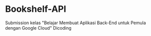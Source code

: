 # Bookshelf-API
Submission kelas "Belajar Membuat Aplikasi Back-End untuk Pemula dengan Google Cloud" Dicoding
